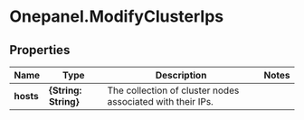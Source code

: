 # Onepanel.ModifyClusterIps

## Properties
Name | Type | Description | Notes
------------ | ------------- | ------------- | -------------
**hosts** | **{String: String}** | The collection of cluster nodes associated with their IPs. | 


